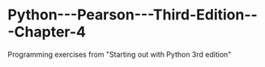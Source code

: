# Python---Pearson---Third-Edition---Chapter-4
Programming exercises from "Starting out with Python 3rd edition"
